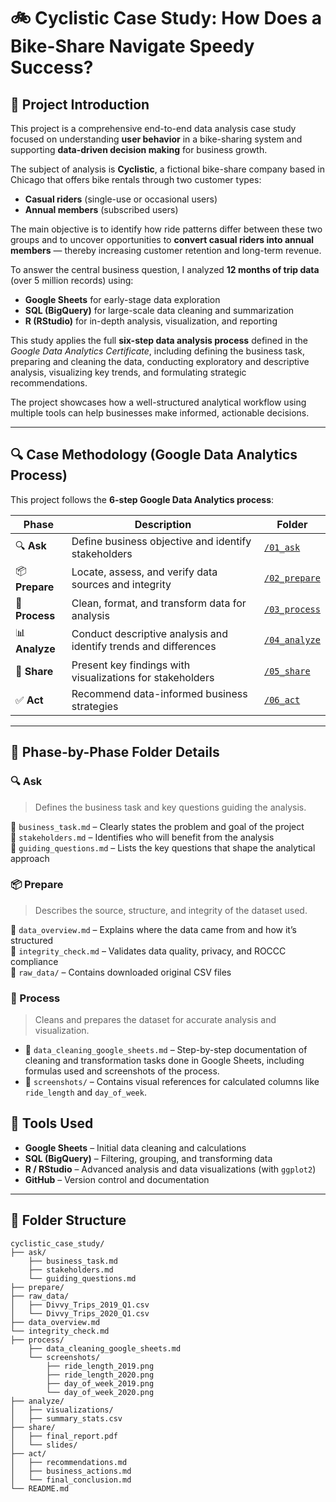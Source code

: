 # 🚲 **Cyclistic Case Study: How Does a Bike-Share Navigate Speedy Success?**

## 📌 **Project Introduction**

This project is a comprehensive end-to-end data analysis case study focused on understanding **user behavior** in a bike-sharing system and supporting **data-driven decision making** for business growth.

The subject of analysis is **Cyclistic**, a fictional bike-share company based in Chicago that offers bike rentals through two customer types:  
- **Casual riders** (single-use or occasional users)  
- **Annual members** (subscribed users)

The main objective is to identify how ride patterns differ between these two groups and to uncover opportunities to **convert casual riders into annual members** — thereby increasing customer retention and long-term revenue.

To answer the central business question, I analyzed **12 months of trip data** (over 5 million records) using:
- **Google Sheets** for early-stage data exploration
- **SQL (BigQuery)** for large-scale data cleaning and summarization
- **R (RStudio)** for in-depth analysis, visualization, and reporting

This study applies the full **six-step data analysis process** defined in the *Google Data Analytics Certificate*, including defining the business task, preparing and cleaning the data, conducting exploratory and descriptive analysis, visualizing key trends, and formulating strategic recommendations.

The project showcases how a well-structured analytical workflow using multiple tools can help businesses make informed, actionable decisions.


---

## 🔍 **Case Methodology (Google Data Analytics Process)**

This project follows the **6-step Google Data Analytics process**:

| Phase           | Description                                                        | Folder                        |
| --------------- | -------------------------------------------------------------------|-------------------------------|
| 🔍 **Ask**       | Define business objective and identify stakeholders              | [`/01_ask`](./01_ask)         |
| 📦 **Prepare**   | Locate, assess, and verify data sources and integrity            | [`/02_prepare`](./02_prepare) |
| 🧹 **Process**   | Clean, format, and transform data for analysis                   | [`/03_process`](./03_process) |
| 📊 **Analyze**   | Conduct descriptive analysis and identify trends and differences | [`/04_analyze`](./04_analyze) |
| 🔣 **Share**     | Present key findings with visualizations for stakeholders        | [`/05_share`](./05_share)     |
| ✅ **Act**       | Recommend data-informed business strategies                      | [`/06_act`](./06_act)         |

---
## 📁 Phase-by-Phase Folder Details

### 🔍 Ask
> Defines the business task and key questions guiding the analysis.

📄 `business_task.md` – Clearly states the problem and goal of the project  
📄 `stakeholders.md` – Identifies who will benefit from the analysis  
📄 `guiding_questions.md` – Lists the key questions that shape the analytical approach

### 📦 Prepare
> Describes the source, structure, and integrity of the dataset used.

📄 `data_overview.md` – Explains where the data came from and how it’s structured  
📄 `integrity_check.md` – Validates data quality, privacy, and ROCCC compliance  
📁 `raw_data/` – Contains downloaded original CSV files

### 🧹 Process
> Cleans and prepares the dataset for accurate analysis and visualization.

- 📄 `data_cleaning_google_sheets.md` – Step-by-step documentation of cleaning and transformation tasks done in Google Sheets, including formulas used and screenshots of the process.  
- 📁 `screenshots/` – Contains visual references for calculated columns like `ride_length` and `day_of_week`.


## 🧰 **Tools Used**

- **Google Sheets** – Initial data cleaning and calculations  
- **SQL (BigQuery)** – Filtering, grouping, and transforming data  
- **R / RStudio** – Advanced analysis and data visualizations (with `ggplot2`)  
- **GitHub** – Version control and documentation  

---

## 📁 **Folder Structure**

```plaintext
cyclistic_case_study/
├── ask/
    ├── business_task.md
    ├── stakeholders.md
    └── guiding_questions.md
├── prepare/
├── raw_data/
│   ├── Divvy_Trips_2019_Q1.csv
│   └── Divvy_Trips_2020_Q1.csv
├── data_overview.md
└── integrity_check.md
├── process/
    ├── data_cleaning_google_sheets.md
    └── screenshots/
        ├── ride_length_2019.png
        ├── ride_length_2020.png
        ├── day_of_week_2019.png
        └── day_of_week_2020.png
├── analyze/
│   ├── visualizations/
│   ├── summary_stats.csv
├── share/
│   ├── final_report.pdf
│   └── slides/
├── act/
│   ├── recommendations.md
│   ├── business_actions.md
│   └── final_conclusion.md
└── README.md
